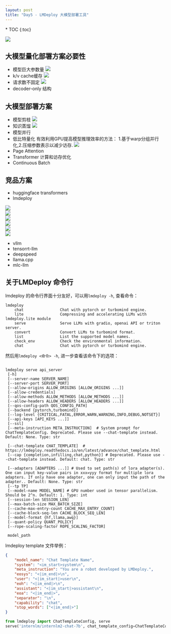 ```yaml
---
layout: post
title: "Day5 - LMDeploy 大模型部署工具"
---
```



<nav class="toc-fixed" markdown="1">
* TOC
{:toc}
</nav>

<image src="img/lm_01.jpg"/><br/>
 
## 大模型量化部署方案必要性
- 模型巨大参数量
<image src="img/lm_02.jpg"/><br/>
- k/v cache缓存
<image src="img/lm_03.jpg"/><br/>
- 请求数不固定
<image src="img/lm_04.jpg"/><br/>
- decoder-only 结构

## 大模型部署方案
- 模型剪枝
<image src="img/lm_05.jpg"/><br/>
- 知识蒸馏
<image src="img/lm_07.jpg"/><br/>
- 模型并行
- 低比特量化
有效利用GPU提高模型推理效率的方法：
1.基于warp分组并行化,2.压缩参数表示以减少访存.
<image src="img/lm_10.jpg"/><br/>
- Page Attention
- Transformer 计算和访存优化
- Continuous Batch

## 竞品方案
- huggingface transformers
- lmdeploy

<image src="img/lm_11.jpg"/><br/>
<image src="img/lm_08.jpg"/><br/>
<image src="img/lm_06.jpg"/><br/>
<image src="img/lm_12.jpg"/><br/>
<image src="img/lm_14.jpg"/><br/>
<image src="img/lm_15.jpg"/><br/>
- vllm
- tensorrt-llm
- deepspeed
- llama.cpp
- mlc-llm

## 关于LMDeploy 命令行

lmdeploy 的命令行界面十分友好，可以用`lmdeploy -h`, 查看命令： 

```
lmdeploy
    chat                Chat with pytorch or turbomind engine.
    lite                Compressing and accelerating LLMs with lmdeploy.lite module
    serve               Serve LLMs with gradio, openai API or triton server.
    convert             Convert LLMs to turbomind format.
    list                List the supported model names.
    check_env           Check the environmental information.
    chat                Chat with pytorch or turbomind engine.
```

然后用`lmdeploy <命令> -h`, 进一步查看该命令下的选项：

```shell

lmdeploy serve api_server 
 [-h]
 [--server-name SERVER_NAME]
 [--server-port SERVER_PORT]
 [--allow-origins ALLOW_ORIGINS [ALLOW_ORIGINS ...]]
 [--allow-credentials]
 [--allow-methods ALLOW_METHODS [ALLOW_METHODS ...]]
 [--allow-headers ALLOW_HEADERS [ALLOW_HEADERS ...]]
 [--qos-config-path QOS_CONFIG_PATH]
 [--backend {pytorch,turbomind}]
 [--log-level {CRITICAL,FATAL,ERROR,WARN,WARNING,INFO,DEBUG,NOTSET}]
 [--api-keys [API_KEYS ...]]
 [--ssl]
 [--meta-instruction META_INSTRUCTION]  # System prompt for ChatTemplateConfig. Deprecated. Please use --chat-template instead. Default: None. Type: str

 [--chat-template CHAT_TEMPLATE]  # https://lmdeploy.readthedocs.io/en/latest/advance/chat_template.html
 [--cap {completion,infilling,chat,python}] # Deprecated. Please use --chat-template instead. Default: chat. Type: str

 [--adapters [ADAPTERS ...]] # Used to set path(s) of lora adapter(s). One can input key-value pairs in xxx=yyy format for multiple lora adapters. If only have one adapter, one can only input the path of the adapter.. Default: None. Type: str
 [--tp TP]
 [--model-name MODEL_NAME] # GPU number used in tensor parallelism. Should be 2^n. Default: 1. Type: int
 [--session-len SESSION_LEN]
 [--max-batch-size MAX_BATCH_SIZE]
 [--cache-max-entry-count CACHE_MAX_ENTRY_COUNT]
 [--cache-block-seq-len CACHE_BLOCK_SEQ_LEN]
 [--model-format {hf,llama,awq}]
 [--quant-policy QUANT_POLICY]
 [--rope-scaling-factor ROPE_SCALING_FACTOR]

 model_path

```


lmdeploy template 文件举例：
```json
{
	"model_name": "Chat Template Name",
	"system": "<im_start>system\n",
	"meta_instruction": "You are a robot developed by LMDeploy.",
	"eosys": "<|im_end|>\n",
	"user": "<|im_start|>user\n",
	"eoh": "<|im_end|>\n",
	"assistant": "<|im_start|>assistant\n",
	"eoa": "<|im_end|>",
	"separator": "\n",
	"capability": "chat",
	"stop_words": ["<|im_end|>"]
}
```

```python
from lmdeploy import ChatTemplateConfig, serve
serve('internlm/internlm2-chat-7b', chat_template_config=ChatTemplateConfig.from_json('${JSON_FILE}'))
```



